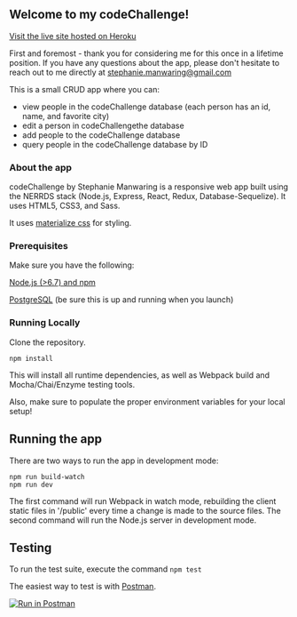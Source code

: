 ## Welcome to my codeChallenge!

[Visit the live site hosted on Heroku](https://silent-salutations.herokuapp.com/)

First and foremost - thank you for considering me for this once in a lifetime position.
If you have any questions about the app, please don't hesitate to reach out to me directly at stephanie.manwaring@gmail.com

This is a small CRUD app where you can:
* view people in the codeChallenge database (each person has an id, name, and favorite city)
* edit a person in codeChallengethe database 
* add people to the codeChallenge database
* query people in the codeChallenge database by ID

### About the app

codeChallenge by Stephanie Manwaring is a responsive web app built using the NERRDS stack (Node.js, Express, React, Redux, Database-Sequelize). It uses HTML5, CSS3, and Sass.

It uses [materialize css](http://materializecss.com/) for styling. 


### Prerequisites

Make sure you have the following:

[Node.js (>6.7) and npm](https://nodejs.org/en/)

[PostgreSQL](https://www.postgresql.org/) (be sure this is up and running when you launch)

### Running Locally

Clone the repository.

```
npm install

```
This will install all runtime dependencies, as well as Webpack build and Mocha/Chai/Enzyme testing tools.

Also, make sure to populate the proper environment variables for your local setup!


## Running the app

There are two ways to run the app in development mode:

```
npm run build-watch
npm run dev

```
The first command will run Webpack in watch mode, rebuilding the client static files in '/public' every time a change is made to the source files. The second command will run the Node.js server in development mode.

## Testing

To run the test suite, execute the command `npm test`

The easiest way to test is with [Postman](https://www.getpostman.com/).

[![Run in Postman](https://run.pstmn.io/button.svg)](https://app.getpostman.com/run-collection/b679dd0210a9500f7fef)










